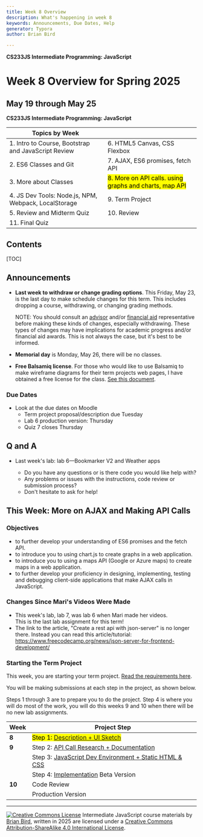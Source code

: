 ```yaml
---
title: Week 8 Overview
description: What's happening in week 8
keywords: Announcements, Due Dates, Help
generator: Typora
author: Brian Bird

---
```


**CS233JS Intermediate Programming: JavaScript**

<h1>Week 8 Overview for Spring 2025</h1>

<h2>May 19 through May 25</h2>

**CS233JS Intermediate Programming: JavaScript**

| Topics by Week                                       |                                                              |
| ---------------------------------------------------- | ------------------------------------------------------------ |
| 1. Intro to Course, Bootstrap and JavaScript Review  | 6. HTML5 Canvas, CSS Flexbox                                 |
| 2. ES6 Classes and Git                               | 7. AJAX, ES6 promises, fetch API                             |
| 3. More about Classes                                | <mark>8. More on API calls. using graphs and charts, map API</mark> |
| 4. JS Dev Tools: Node.js, NPM, Webpack, LocalStorage | 9. Term Project                                              |
| 5. Review and Midterm Quiz                           | 10. Review                                                   |
| 11. Final Quiz                                       |                                                              |

<h2>Contents</h2>

[TOC]

## Announcements

- **Last week to withdraw or change grading options**. This Friday, May 23, is the last day to make schedule changes for this term. This includes dropping a course, withdrawing, or changing grading methods.

  NOTE: You should consult an [advisor](https://www.lanecc.edu/get-support/academic-support/academic-advising) and/or [financial aid](https://www.lanecc.edu/costs-admission/paying-college/financial-aid) representative before making these kinds of changes, especially withdrawing. These types of changes may have implications for academic progress and/or financial aid awards. This is not always the case, but it's best to be informed.

- **Memorial day** is Monday, May 26, there will be no classes.

- **Free Balsamiq license**. For those who would like to use Balsamiq to make wireframe diagrams for their term projects web pages, I have obtained a free license for the class. [See this document](https://drive.google.com/file/d/1EFt21kYWe5hRtAZIiIInjVisE6BNEsYH/view?usp=sharing). 

### Due Dates

- Look at the due dates on Moodle
  - Term project proposal/description due Tuesday
  - Lab 6 production version: Thursday
  - Quiz 7 closes Thursday

## Q and A

- Last week's lab: lab 6&mdash;Bookmarker V2 and Weather apps

  - Do you have any questions or is there code you would like help with?
  - Any problems or issues with the instructions, code review or submission process?
  - Don't hesitate to ask for help!

  

## This Week: More on AJAX and Making API Calls

### Objectives

- to further develop your understanding of ES6 promises and the fetch API.
- to introduce you to using chart.js to create graphs in a web application.
- to introduce you to using a maps API (Google or Azure maps) to create maps in a web application.
- to further develop your proficiency in designing, implementing,  testing and debugging client-side applications that make AJAX calls in  JavaScript.

### Changes Since Mari's Videos Were Made

- This week's lab, lab 7, was lab 6 when Mari made her videos.  
This is the last lab assignment for this term!
- The link to the article, "Create a rest api with json-server" is no longer there. Instead you can read this article/tutorial: https://www.freecodecamp.org/news/json-server-for-frontend-development/

### Starting the Term Project

This week, you are starting your term project. [Read the requirements here](../Labs/TermProject/CS233JS_ProjectRequirements.html).

You will be making submissions at each step in the project, as shown below.

Steps 1 through 3 are to prepare you to do the project. Step 4 is where you will do most of the work, you will do this weeks 9 and 10 when there will be no new lab assignments.

| Week   | Project Step                                                 |
| ------ | ------------------------------------------------------------ |
| **8**  | <mark>Step 1: [Description + UI Sketch](../Labs/TermProject/CS233JS_ProjectInstructions.html#proposal-description--ui-mockup)</mark> |
| **9**  | Step 2: [API Call Research + Documentation](../Labs/TermProject/CS233JS_ProjectInstructions.html#api-call-research--documentation) |
|        | Step 3: [JavaScript Dev Environment + Static HTML & CSS](../Labs/TermProject/CS233JS_ProjectInstructions.html#dev-environment--html--css) |
|        | Step 4: [Implementation](../Labs/TermProject/CS233JS_ProjectInstructions.html#production-version) Beta Version |
| **10** | Code Review                                                  |
|        | Production Version                                           |



---

[![Creative Commons License](https://i.creativecommons.org/l/by-sa/4.0/88x31.png)](http://creativecommons.org/licenses/by-sa/4.0/) Intermediate JavaScript course materials by [Brian Bird](https://profbird.dev), written in <time>2025</time> are licensed under a [Creative Commons Attribution-ShareAlike 4.0 International License](http://creativecommons.org/licenses/by-sa/4.0/). 